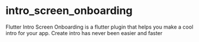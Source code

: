 # intro_screen_onboarding
Flutter Intro Screen Onboarding is a flutter plugin that helps you make a cool intro for your app. Create intro has never been easier and faster
